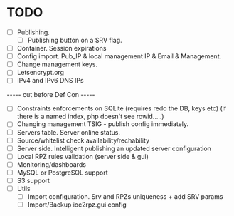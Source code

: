 # TODO
- [ ] Publishing.
    - [ ] Publishing button on a SRV flag.
- [ ] Container. Session expirations
- [ ] Config import. Pub_IP & local management IP & Email & Management.
- [ ] Change management keys.
- [ ] Letsencrypt.org
- [ ] IPv4 and IPv6 DNS IPs

----- cut before Def Con -----
- [ ] Constraints enforcements on SQLite (requires redo the DB, keys etc) (if there is a named index, php doesn't see rowid.....)
- [ ] Changing management TSIG - publish config immediately.
- [ ] Servers table. Server online status.
- [ ] Source/whitelist check availability/rechability
- [ ] Server side. Intelligent publishing an updated server configuration
- [ ] Local RPZ rules validation (server side & gui)
- [ ] Monitoring/dashboards
- [ ] MySQL or PostgreSQL support
- [ ] S3 support
- [ ] Utils
    - [ ] Import configuration. Srv and RPZs uniqueness + add SRV params
    - [ ] Import/Backup ioc2rpz.gui config